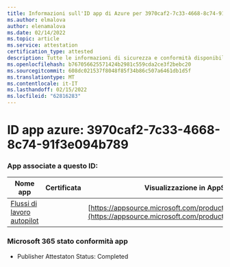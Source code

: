 ```yaml
---
title: Informazioni sull'ID app di Azure per 3970caf2-7c33-4668-8c74-91f3e094b789
ms.author: elmalova
author: elenamalova
ms.date: 02/14/2022
ms.topic: article
ms.service: attestation
certification_type: attested
description: Tutte le informazioni di sicurezza e conformità disponibili per 3970caf2-7c33-4668-8c74-91f3e094b789.
ms.openlocfilehash: b767056625571424b2981c559cda2ce3f2bebc20
ms.sourcegitcommit: 608dc021537f8048f85f34b86c507a6461db1d5f
ms.translationtype: MT
ms.contentlocale: it-IT
ms.lasthandoff: 02/15/2022
ms.locfileid: "62816283"
---
```

# <a name="azure-app-id-3970caf2-7c33-4668-8c74-91f3e094b789"></a>ID app azure: 3970caf2-7c33-4668-8c74-91f3e094b789


### <a name="apps-associated-with-this-id"></a>App associate a questo ID:
| **Nome app** | **Certificata** | **Visualizzazione in AppSource** |
|--------------|---------------|-----------------------|
| [Flussi di lavoro autopilot](https://docs.microsoft.com/microsoft-365-app-certification/forward/WA200003745) |  | [https://appsource.microsoft.com/product/office/WA200003745](https://appsource.microsoft.com/product/office/WA200003745) |

### <a name="microsoft-365-app-compliance-status"></a>Microsoft 365 stato conformità app
- Publisher Attestaton Status: Completed
